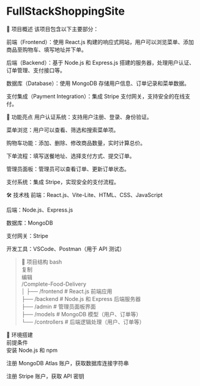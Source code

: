# FullStackShoppingSite
📌 项目概述
该项目包含以下主要部分：

前端（Frontend）：使用 React.js 构建的响应式网站，用户可以浏览菜单、添加商品至购物车、填写地址并下单。

后端（Backend）：基于 Node.js 和 Express.js 搭建的服务器，处理用户认证、订单管理、支付接口等。

数据库（Database）：使用 MongoDB 存储用户信息、订单记录和菜单数据。

支付集成（Payment Integration）：集成 Stripe 支付网关，支持安全的在线支付。

🚀 功能亮点
用户认证系统：支持用户注册、登录、身份验证。

菜单浏览：用户可以查看、筛选和搜索菜单项。

购物车功能：添加、删除、修改商品数量，实时计算总价。

下单流程：填写送餐地址、选择支付方式、提交订单。

管理员面板：管理员可以查看订单、更新订单状态。

支付系统：集成 Stripe，实现安全的支付流程。

🛠️ 技术栈
前端：React.js、Vite-Lite、HTML、CSS、JavaScript

后端：Node.js、Express.js

数据库：MongoDB

支付网关：Stripe

开发工具：VSCode、Postman（用于 API 测试）

> 📂 项目结构
bash  
复制  
编辑  
/Complete-Food-Delivery  
│
├── /frontend          # React.js 前端应用  
├── /backend           # Node.js 和 Express 后端服务器  
├── /admin             # 管理员面板界面  
├── /models            # MongoDB 模型（用户、订单等）  
└── /controllers       # 后端逻辑处理（用户、订单等）  

🧪 环境搭建  
前提条件  
安装 Node.js 和 npm  

注册 MongoDB Atlas 账户，获取数据库连接字符串  

注册 Stripe 账户，获取 API 密钥  